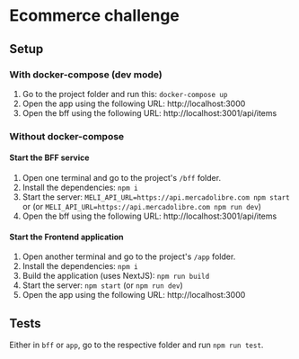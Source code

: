 # Ecommerce challenge

## Setup

### With docker-compose (dev mode)

1. Go to the project folder and run this: `docker-compose up`
2. Open the app using the following URL: http://localhost:3000
3. Open the bff using the following URL: http://localhost:3001/api/items

### Without docker-compose

#### Start the BFF service
1. Open one terminal and go to the project's `/bff` folder.
2. Install the dependencies: `npm i`
3. Start the server: `MELI_API_URL=https://api.mercadolibre.com npm start` or (or `MELI_API_URL=https://api.mercadolibre.com npm run dev`)
4. Open the bff using the following URL: http://localhost:3001/api/items

#### Start the Frontend application
1. Open another terminal and go to the project's `/app` folder.
2. Install the dependencies: `npm i`
3. Build the application (uses NextJS): `npm run build`
4. Start the server: `npm start` (or `npm run dev`)
5. Open the app using the following URL: http://localhost:3000

## Tests

Either in `bff` or `app`, go to the respective folder and run `npm run test`.